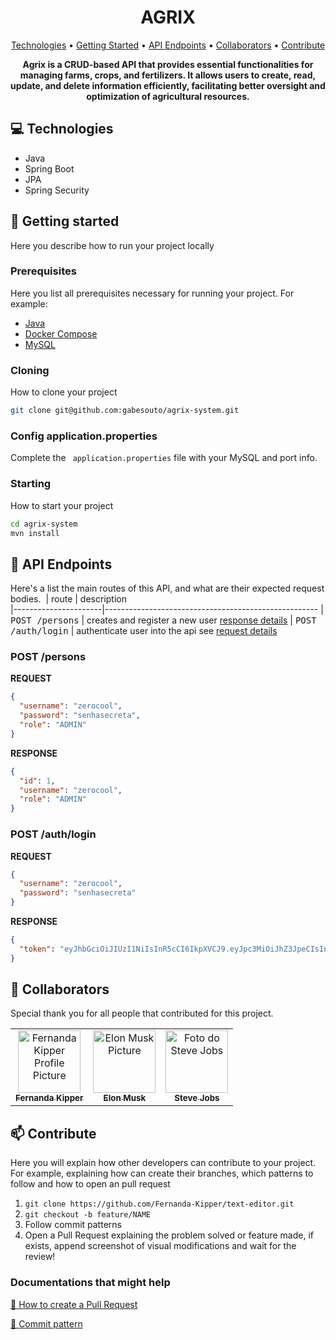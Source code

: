 <h1 align="center" style="font-weight: bold;">AGRIX</h1>

<p align="center">
 <a href="#tech">Technologies</a> • 
 <a href="#started">Getting Started</a> • 
  <a href="#routes">API Endpoints</a> •
 <a href="#colab">Collaborators</a> •
 <a href="#contribute">Contribute</a>
</p>

<p align="center">
    <b>Agrix is a CRUD-based API that provides essential functionalities for managing farms, crops, and fertilizers. It allows users to create, read, update, and delete information efficiently, facilitating better oversight and optimization of agricultural resources.</b>
</p>

<h2 id="technologies">💻 Technologies</h2>

- Java
- Spring Boot
- JPA
- Spring Security

<h2 id="started">🚀 Getting started</h2>

Here you describe how to run your project locally

<h3>Prerequisites</h3>

Here you list all prerequisites necessary for running your project. For example:

- [Java](https://www.java.com/pt-BR/)
- [Docker Compose](https://docs.docker.com/compose/)
- [MySQL](https://www.mysql.com/)

<h3>Cloning</h3>

How to clone your project

```bash
git clone git@github.com:gabesouto/agrix-system.git
```

<h3>Config application.properties</h2>

Complete the  ` application.properties` file  with your MySQL and port info.


<h3>Starting</h3>

How to start your project

```bash
cd agrix-system
mvn install
```

<h2 id="routes">📍 API Endpoints</h2>

Here's a list the main routes of this API, and what are their expected request bodies.
​
| route               | description                                          
|----------------------|-----------------------------------------------------
| <kbd>POST /persons</kbd>     | creates and register a new  user [response details](#post-auth-detail)
| <kbd>POST /auth/login</kbd>     | authenticate user into the api see [request details](#post-auth-login)

<h3 id="post-auth-detail">POST /persons</h3>

**REQUEST**
```json
{
  "username": "zerocool",
  "password": "senhasecreta",
  "role": "ADMIN"
}
```

**RESPONSE**
```json
{
  "id": 1,
  "username": "zerocool",
  "role": "ADMIN"
}
```


<h3 id="post-auth-login">POST /auth/login</h3>

**REQUEST**
```json
{
  "username": "zerocool",
  "password": "senhasecreta"
}
```

**RESPONSE**
```json
{
  "token": "eyJhbGciOiJIUzI1NiIsInR5cCI6IkpXVCJ9.eyJpc3MiOiJhZ3JpeCIsInN1YiI6Im1ycm9ib3QiLCJleHAiOjE2ODk5ODY2NTN9.lyha4rMcMhFd_ij-farGCXuJy-1Tun1IpJd5Ot6z_5w"
}
```

<h2 id="colab">🤝 Collaborators</h2>

Special thank you for all people that contributed for this project.

<table>
  <tr>
    <td align="center">
      <a href="#">
        <img src="https://avatars.githubusercontent.com/u/61896274?v=4" width="100px;" alt="Fernanda Kipper Profile Picture"/><br>
        <sub>
          <b>Fernanda Kipper</b>
        </sub>
      </a>
    </td>
    <td align="center">
      <a href="#">
        <img src="https://t.ctcdn.com.br/n7eZ74KAcU3iYwnQ89-ul9txVxc=/400x400/smart/filters:format(webp)/i490769.jpeg" width="100px;" alt="Elon Musk Picture"/><br>
        <sub>
          <b>Elon Musk</b>
        </sub>
      </a>
    </td>
    <td align="center">
      <a href="#">
        <img src="https://miro.medium.com/max/360/0*1SkS3mSorArvY9kS.jpg" width="100px;" alt="Foto do Steve Jobs"/><br>
        <sub>
          <b>Steve Jobs</b>
        </sub>
      </a>
    </td>
  </tr>
</table>

<h2 id="contribute">📫 Contribute</h2>

Here you will explain how other developers can contribute to your project. For example, explaining how can create their branches, which patterns to follow and how to open an pull request

1. `git clone https://github.com/Fernanda-Kipper/text-editor.git`
2. `git checkout -b feature/NAME`
3. Follow commit patterns
4. Open a Pull Request explaining the problem solved or feature made, if exists, append screenshot of visual modifications and wait for the review!

<h3>Documentations that might help</h3>

[📝 How to create a Pull Request](https://www.atlassian.com/br/git/tutorials/making-a-pull-request)

[💾 Commit pattern](https://gist.github.com/joshbuchea/6f47e86d2510bce28f8e7f42ae84c716)
